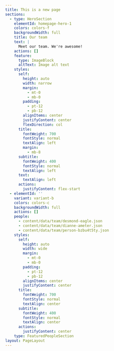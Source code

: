 ```yaml
---
title: This is a new page
sections:
  - type: HeroSection
    elementId: homepage-hero-1
    colors: colors-f
    backgroundWidth: full
    title: Our team
    text: |
      Meet our team. We're awesome!
    actions: []
    feature:
      type: ImageBlock
      altText: Image alt text
    styles:
      self:
        height: auto
        width: narrow
        margin:
          - mt-0
          - mb-0
        padding:
          - pt-12
          - pb-12
        alignItems: center
        justifyContent: center
        flexDirection: col
      title:
        fontWeight: 700
        fontStyle: normal
        textAlign: left
        margin:
          - mb-8
      subtitle:
        fontWeight: 400
        fontStyle: normal
        textAlign: left
      text:
        textAlign: left
      actions:
        justifyContent: flex-start
  - elementId: ''
    variant: variant-b
    colors: colors-c
    backgroundWidth: full
    actions: []
    people:
      - content/data/team/desmond-eagle.json
      - content/data/team/dianne-ameter.json
      - content/data/team/person-bzbu4t5ty.json
    styles:
      self:
        height: auto
        width: wide
        margin:
          - mt-0
          - mb-0
        padding:
          - pt-12
          - pb-12
        alignItems: center
        justifyContent: center
      title:
        fontWeight: 700
        fontStyle: normal
        textAlign: center
      subtitle:
        fontWeight: 400
        fontStyle: normal
        textAlign: center
      actions:
        justifyContent: center
    type: FeaturedPeopleSection
layout: PageLayout
---
```

